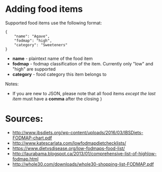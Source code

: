 # Adding food items

Supported food items use the following format:

    {
        "name": "Agave",
        "fodmap": "high",
        "category": "Sweeteners"
    }
    
* **name** - plaintext name of the food item
* **fodmap** - fodmap classification of the item. Currently only "low" and "high" are supported
* **category** - food category this item belongs to

Notes:

* If you are new to JSON, please note that all food items *except the last item* must have a **comma** after the closing `}`


# Sources: 

* http://www.ibsdiets.org/wp-content/uploads/2016/03/IBSDiets-FODMAP-chart.pdf
* http://www.katescarlata.com/lowfodmapdietchecklists/
* https://www.dietvsdisease.org/low-fodmaps-food-list/
* http://laurabama.blogspot.ca/2013/01/comprehensive-list-of-highlow-fodmap.html
* http://whole30.com/downloads/whole30-shopping-list-FODMAP.pdf
